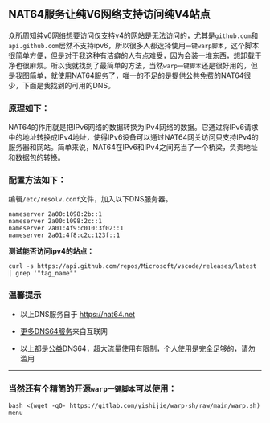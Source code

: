 ## NAT64服务让纯V6网络支持访问纯V4站点

众所周知纯v6网络想要访问仅支持v4的网站是无法访问的，尤其是`github.com`和`api.github.com`居然不支持ipv6，所以很多人都选择使用`一键warp脚本`，这个脚本很简单方便，但是对于我这种有洁癖的人有点难受，因为会装一堆东西，想卸载干净也很麻烦。所以我就找到了最简单的方法，当然`warp一键脚本`还是很好用的，但是我图简单，就使用NAT64服务了，唯一的不足的是提供公共免费的NAT64很少，下面是我找到的可用的DNS。

### 原理如下：

NAT64的作用就是把IPv6网络的数据转换为IPv4网络的数据。它通过将IPv6请求中的地址转换成IPv4地址，使得IPv6设备可以通过NAT64网关访问只支持IPv4的服务器和网站。简单来说，NAT64在IPv6和IPv4之间充当了一个桥梁，负责地址和数据包的转换。

### 配置方法如下：

编辑`/etc/resolv.conf`文件，加入以下DNS服务器。

```
nameserver 2a00:1098:2b::1
nameserver 2a00:1098:2c::1
nameserver 2a01:4f9:c010:3f02::1
nameserver 2a01:4f8:c2c:123f::1
```

**测试能否访问ipv4的站点：**
```
curl -s https://api.github.com/repos/Microsoft/vscode/releases/latest | grep '"tag_name"'
```

### 温馨提示

- 以上DNS服务自于 https://nat64.net

- [更多DNS64服务](https://nat64.xyz/)来自互联网

- 以上都是公益DNS64，超大流量使用有限制，个人使用是完全足够的，请勿滥用

---

### 当然还有个精简的开源`warp一键脚本`可以使用：
```
bash <(wget -qO- https://gitlab.com/yishijie/warp-sh/raw/main/warp.sh) menu
```